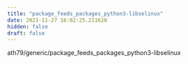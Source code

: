 ```yaml
---
title: "package_feeds_packages_python3-libselinux"
date: 2021-11-27 16:02:25.211620
hidden: false
draft: false
---
```


ath79/generic/package_feeds_packages_python3-libselinux

